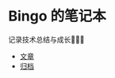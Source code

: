 # Bingo 的笔记本

记录技术总结与成长👨🏻‍💻

- [文章](https://github.com/qhbhq/blog/issues)
- [归档](https://github.com/qhbhq/blog/labels)
